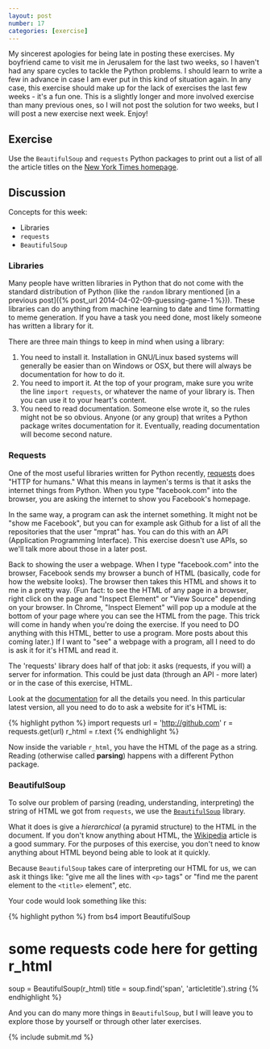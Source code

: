 ```yaml
---
layout: post
number: 17
categories: [exercise]
---
```


My sincerest apologies for being late in posting these exercises. My boyfriend came to visit me in Jerusalem for the last two weeks, so I haven't had any spare cycles to tackle the Python problems. I should learn to write a few in advance in case I am ever put in this kind of situation again. In any case, this exercise should make up for the lack of exercises the last few weeks - it's a fun one. This is a slightly longer and more involved exercise than many previous ones, so I will not post the solution for two weeks, but I will post a new exercise next week. Enjoy! 

## Exercise

Use the `BeautifulSoup` and `requests` Python packages to print out a list of all the article titles on the [New York Times homepage](http://www.nytimes.com).

## Discussion

Concepts for this week: 

* Libraries
* `requests`
* `BeautifulSoup`

### Libraries

Many people have written libraries in Python that do not come with the standard distribution of Python (like the `random` library mentioned [in a previous post]({% post_url 2014-04-02-09-guessing-game-1 %})). These libraries can do anything from machine learning to date and time formatting to meme generation. If you have a task you need done, most likely someone has written a library for it. 

There are three main things to keep in mind when using a library:

1. You need to install it. Installation in GNU/Linux based systems will generally be easier than on Windows or OSX, but there will always be documentation for how to do it. 
2. You need to import it. At the top of your program, make sure you write the line `import requests`, or whatever the name of your library is. Then you can use it to your heart's content.
3. You need to read documentation. Someone else wrote it, so the rules might not be so obvious. Anyone (or any group) that writes a Python package writes documentation for it. Eventually, reading documentation will become second nature.

### Requests

One of the most useful libraries written for Python recently, [requests](http://docs.python-requests.org/en/latest/) does "HTTP for humans." What this means in laymen's terms is that it asks the internet things from Python. When you type "facebook.com" into the browser, you are asking the internet to show you Facebook's homepage. 

In the same way, a program can ask the internet something. It might not be "show me Facebook", but you can for example ask Github for a list of all the repositories that the user "mprat" has. You can do this with an API (Application Programming Interface). This exercise doesn't use APIs, so we'll talk more about those in a later post. 

Back to showing the user a webpage. When I type "facebook.com" into the browser, Facebook sends my browser a bunch of HTML (basically, code for how the website looks). The browser then takes this HTML and shows it to me in a pretty way. (Fun fact: to see the HTML of any page in a browser, right click on the page and "Inspect Element" or "View Source" depending on your browser. In Chrome, "Inspect Element" will pop up a module at the bottom of your page where you can see the HTML from the page. This trick will come in handy when you're doing the exercise. If you need to DO anything with this HTML, better to use a program. More posts about this coming later.) If I want to "see" a webpage with a program, all I need to do is ask it for it's HTML and read it. 

The 'requests' library does half of that job: it asks (requests, if you will) a server for information. This could be just data (through an API - more later) or in the case of this exercise, HTML. 

Look at the [documentation](http://docs.python-requests.org/en/latest/) for all the details you need. In this particular latest version, all you need to do to ask a website for it's HTML is: 

{% highlight python %}
  import requests
  url = 'http://github.com'
  r = requests.get(url)
  r_html = r.text
{% endhighlight %}

Now inside the variable `r_html`, you have the HTML of the page as a string. Reading (otherwise called **parsing**) happens with a different Python package. 

### BeautifulSoup

To solve our problem of parsing (reading, understanding, interpreting) the string of HTML we got from `requests`, we use the [`BeautifulSoup`](http://www.crummy.com/software/BeautifulSoup/bs4/doc/) library. 

What it does is give a *hierarchical* (a pyramid structure) to the HTML in the document. If you don't know anything about HTML, the [Wikipedia](http://en.wikipedia.org/wiki/HTML) article is a good summary. For the purposes of this exercise, you don't need to know anything about HTML beyond being able to look at it quickly. 

Because `BeautifulSoup` takes care of interpreting our HTML for us, we can ask it things like: "give me all the lines with `<p>` tags" or "find me the parent element to the `<title>` element", etc. 

Your code would look something like this: 

{% highlight python %}
  from bs4 import BeautifulSoup

  # some requests code here for getting r_html 

  soup = BeautifulSoup(r_html)
  title = soup.find('span', 'articletitle').string
{% endhighlight %}

And you can do many more things in `BeautifulSoup`, but I will leave you to explore those by yourself or through other later exercises.
 
{% include submit.md %}